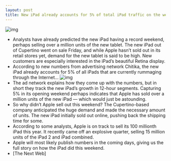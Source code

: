 ```yaml
---
layout: post
title: New iPad already accounts for 5% of total iPad traffic on the web
---
```

![img](http://media.idownloadblog.com/wp-content/uploads/2012/03/iPad-3-back1.jpg)
* Analysts have already predicted the new iPad having a record weekend, perhaps selling over a million units of the new tablet. The new iPad out of Cupertino went on sale Friday, and while Apple hasn’t sold out in its retail stores yet, demand for the new tablet is said to be high. New customers are especially interested in the iPad’s beautiful Retina display.
* According to new numbers from advertising network Chitika, the new iPad already accounts for 5% of all iPads that are currently rummaging through the Internet…
![img](http://media.idownloadblog.com/wp-content/uploads/2012/03/Screen-Shot-2012-03-18-at-11.44-1.jpeg)
* The ad network explains how they come up with the numbers, but in short they track the new iPad’s growth in 12-hour segments. Capturing 5% in its opening weekend perhaps indicates that Apple has sold over a million units of the new iPad — which would just be astounding.
* So why didn’t Apple sell out this weekend? The Cupertino-based company anticipated the huge demand and made the necessary amount of units. The new iPad initially sold out online, pushing back the shipping time for some.
* According to some analysts, Apple is on track to sell its 100 millionth iPad this year. It recently came off an explosive quarter, selling 15 million units of the iPad 2 and iPad combined.
* Apple will most likely publish numbers in the coming days, giving us the full story on how the iPad did this weekend.
* [The Next Web]

